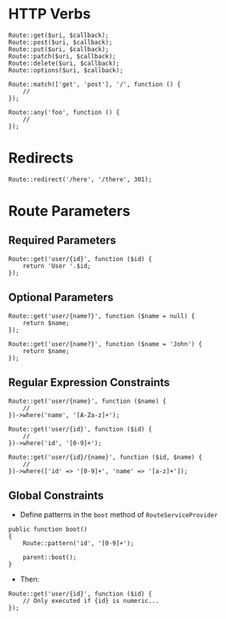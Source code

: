 # HTTP Verbs

```
Route::get($uri, $callback);
Route::post($uri, $callback);
Route::put($uri, $callback);
Route::patch($uri, $callback);
Route::delete($uri, $callback);
Route::options($uri, $callback);
```

```
Route::match(['get', 'post'], '/', function () {
    //
});

Route::any('foo', function () {
    //
});
```

# Redirects

`Route::redirect('/here', '/there', 301);`

# Route Parameters

## Required Parameters

```
Route::get('user/{id}', function ($id) {
    return 'User '.$id;
});
```

## Optional Parameters

```
Route::get('user/{name?}', function ($name = null) {
    return $name;
});

Route::get('user/{name?}', function ($name = 'John') {
    return $name;
});
```

## Regular Expression Constraints

```
Route::get('user/{name}', function ($name) {
    //
})->where('name', '[A-Za-z]+');

Route::get('user/{id}', function ($id) {
    //
})->where('id', '[0-9]+');

Route::get('user/{id}/{name}', function ($id, $name) {
    //
})->where(['id' => '[0-9]+', 'name' => '[a-z]+']);
```

## Global Constraints

* Define patterns in the `boot` method of `RouteServiceProvider`

```
public function boot()
{
    Route::pattern('id', '[0-9]+');

    parent::boot();
}
```

* Then:

```
Route::get('user/{id}', function ($id) {
    // Only executed if {id} is numeric...
});
```

